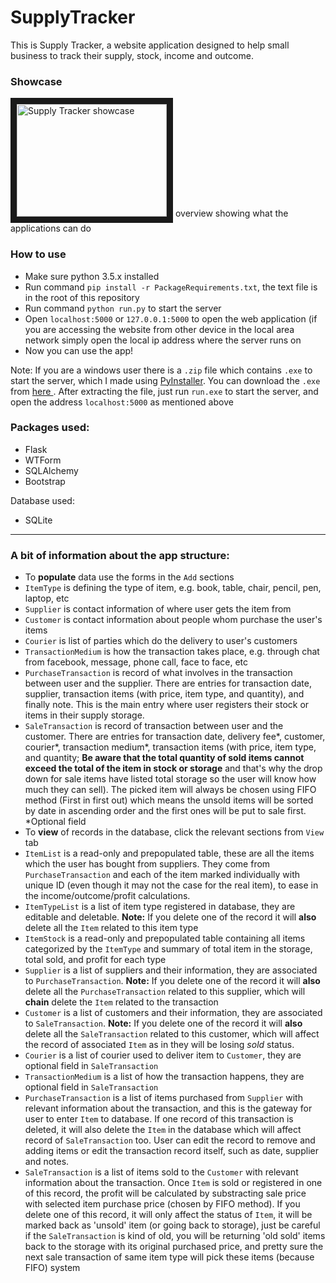 # SupplyTracker
This is Supply Tracker, a website application designed to help small business to track their supply, stock, income and outcome.

### Showcase
<a href="https://www.youtube.com/watch?v=eGryu3QppGw"><img src="http://img.youtube.com/vi/eGryu3QppGw/0.jpg" 
alt="Supply Tracker showcase" width="240" height="180" border="10" /></a> overview showing what the applications can do

### How to use
* Make sure python 3.5.x installed
* Run command `pip install -r PackageRequirements.txt`, the text file is in the root of this repository
* Run command `python run.py` to start the server
* Open `localhost:5000` or `127.0.0.1:5000` to open the web application (if you are accessing the website from other device in the local area network simply open the local ip address where the server runs on
* Now you can use the app!

Note: If you are a windows user there is a `.zip` file which contains `.exe` to start the server, which I made using <a href="http://www.pyinstaller.org/">PyInstaller<a>. You can download the `.exe` from <a href="https://drive.google.com/file/d/0BwsV72mbL8gYYVNhMXNocFg1S0E/view?usp=sharing">here </a>. After extracting the file, just run `run.exe` to start the server, and open the address `localhost:5000` as mentioned above

### Packages used:
* Flask
* WTForm
* SQLAlchemy
* Bootstrap

Database used:
* SQLite

---

### A bit of information about the app structure:

* To <b>populate</b> data use the forms in the `Add` sections
* `ItemType` is defining the type of item, e.g. book, table, chair, pencil, pen, laptop, etc
* `Supplier` is contact information of where user gets the item from
* `Customer` is contact information about people whom purchase the user's items
* `Courier` is list of parties which do the delivery to user's customers
* `TransactionMedium` is how the transaction takes place, e.g. through chat from facebook, message, phone call, face to face, etc
* `PurchaseTransaction` is record of what involves in the transaction between user and the supplier. There are entries for transaction date, supplier, transaction items (with price, item type, and quantity), and finally note. This is the main entry where user registers their stock or items in their supply storage.
* `SaleTransaction` is record of transaction between user and the customer. There are entries for transaction date, delivery fee*, customer, courier*, transaction medium*, transaction items (with price, item type, and quantity; <b>Be aware that the total quantity of sold items cannot exceed the total of the item in stock or storage</b> and that's why the drop down for sale items have listed total storage so the user will know how much they can sell). The picked item will always be chosen using FIFO method (First in first out) which means the unsold items will be sorted by date in ascending order and the first ones will be put to sale first. *Optional field
* To <b>view</b> of records in the database, click the relevant sections from `View` tab
* `ItemList` is a read-only and prepopulated table, these are all the items which the user has bought from suppliers. They come from `PurchaseTransaction` and each of the item marked individually with unique ID (even though it may not the case for the real item), to ease in the income/outcome/profit calculations.
* `ItemTypeList` is a list of item type registered in database, they are editable and deletable. <b>Note:</b> If you delete one of the record it will <b>also</b> delete all the `Item` related to this item type
* `ItemStock` is a read-only and prepopulated table containing all items categorized by the `ItemType` and summary of total item in the storage, total sold, and profit for each type
* `Supplier` is a list of suppliers and their information, they are associated to `PurchaseTransaction`. <b>Note:</b> If you delete one of the record it will <b>also</b> delete all the `PurchaseTransaction` related to this supplier, which will <b>chain</b> delete the `Item` related to the transaction
* `Customer` is a list of customers and their information, they are associated to `SaleTransaction`. <b>Note:</b> If you delete one of the record it will <b>also</b> delete all the `SaleTransaction` related to this customer, which will affect the record of associated `Item` as in they will be losing <i>sold</i> status.
* `Courier` is a list of courier used to deliver item to `Customer`, they are optional field in `SaleTransaction`
* `TransactionMedium` is a list of how the transaction happens, they are optional field in `SaleTransaction`
* `PurchaseTransaction` is a list of items purchased from `Supplier` with relevant information about the transaction, and this is the gateway for user to enter `Item` to database. If one record of this transaction is deleted, it will also delete the `Item` in the database which will affect record of `SaleTransaction` too. User can edit the record to remove and adding items or edit the transaction record itself, such as date, supplier and notes.
* `SaleTransaction` is a list of items sold to the `Customer` with relevant information about the transaction. Once `Item` is sold or registered in one of this record, the profit will be calculated by substracting sale price with selected item purchase price (chosen by FIFO method). If you delete one of this record, it will only affect the status of `Item`, it will be marked back as 'unsold' item (or going back to storage), just be careful if the `SaleTransaction` is kind of old, you will be returning 'old sold' items back to the storage with its original purchased price, and pretty sure the next sale transaction of same item type will pick these items (because FIFO) system
